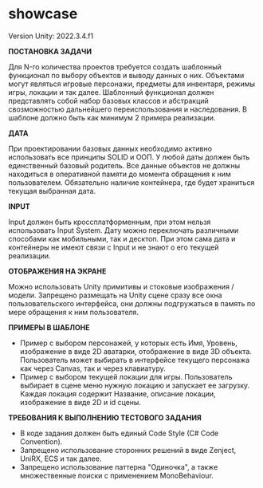 # showcase
Version Unity: 2022.3.4.f1

<b>ПОСТАНОВКА ЗАДАЧИ</b>

Для N-го количества проектов требуется создать шаблонный функционал по выбору объектов и выводу данных о них. Объектами могут являться игровые персонажи, предметы для инвентаря, режимы игры, локации и так далее. Шаблонный функционал должен представлять собой набор базовых классов и абстракций свозможностью дальнейшего переиспользования и наследования. В шаблоне должно быть как минимум 2 примера реализации.

<b>ДАТА</b>

При проектировании базовых данных необходимо активно использовать все принципы SOLID и ООП. У любой даты должен быть единственный базовый родитель. Все данные объектов не должны находиться в оперативной памяти до момента обращения к ним пользователем. Обязательно наличие контейнера, где будет храниться текущая выбранная дата.

<b>INPUT</b>

Input должен быть кроссплатформенным, при этом нельзя использовать Input System. Дату можно переключать различными способами как мобильными, так и десктоп. При этом сама дата и контейнеры не имеют связи с Input и не знают о его текущей реализации.

<b>ОТОБРАЖЕНИЯ НА ЭКРАНЕ</b>

Можно использовать Unity примитивы и стоковые изображения / модели. Запрещено размещать на Unity сцене сразу все окна пользовательского интерфейса, они должны подгружаться в память по мере обращения к ним пользователя.

<b>ПРИМЕРЫ В ШАБЛОНЕ</b>

- Пример с выбором персонажей, у которых есть Имя, Уровень, изображение в виде 2D аватарки, отображение в виде 3D объекта. Пользователь может выбирать в интерфейсе текущего персонажа как через Canvas, так и через клавиатуру.
- Пример с выбором текущей локации для игры. Пользователь выбирает в сцене меню нужную локацию и запускает ее загрузку. Каждая локация содержит Название, описание локации, изображение в виде 2D и id сцены.

<b>ТРЕБОВАНИЯ К ВЫПОЛНЕНИЮ ТЕСТОВОГО ЗАДАНИЯ</b>

- В коде задания должен быть единый Code Style (C# Code Convention). 
- Запрещено использование сторонних решений в виде Zenject, UniRX, ECS и так далее. 
- Запрещено использование паттерна "Одиночка", а также множественные поиски с применением MonoBehaviour.













